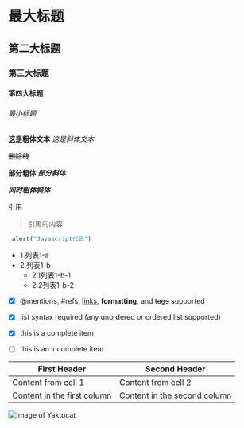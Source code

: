 # 最大标题
## 第二大标题
### 第三大标题
#### 第四大标题
###### 最小标题
**这是粗体文本** 
*这是斜体文本*

~~删除线~~ 

**部分粗体 _部分斜体_**

***同时粗体斜体***

引用
>引用的内容

```js
 alert("Javascript代码")
```

* 1.列表1-a
* 2.列表1-b
  * 2.1列表1-b-1
  * 2.2列表1-b-2


- [x] @mentions, #refs, [links](), **formatting**, and <del>tags</del> supported
- [x] list syntax required (any unordered or ordered list supported)
- [x] this is a complete item
- [ ] this is an incomplete item
 
 
 First Header | Second Header
------------ | -------------
Content from cell 1 | Content from cell 2
Content in the first column | Content in the second column

![Image of Yaktocat](https://octodex.github.com/images/yaktocat.png)